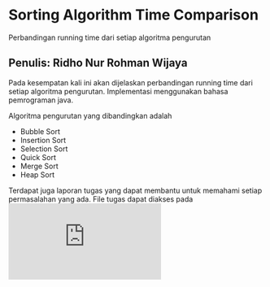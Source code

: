 # Sorting Algorithm Time Comparison
Perbandingan running time dari setiap algoritma pengurutan
## Penulis: Ridho Nur Rohman Wijaya
Pada kesempatan kali ini akan dijelaskan perbandingan running time dari setiap algoritma pengurutan. Implementasi menggunakan bahasa pemrograman java.

Algoritma pengurutan yang dibandingkan adalah
- Bubble Sort
- Insertion Sort
- Selection Sort
- Quick Sort
- Merge Sort
- Heap Sort

Terdapat juga laporan tugas yang dapat membantu untuk memahami setiap permasalahan yang ada. File tugas dapat diakses pada ![link berikut](https://github.com/RinRoya/Sorting-Algorithm-Time-Comparison/blob/main/Tugas%20Sorting_06111840000065_Ridho%20Nur%20Rohman%20Wijaya.pdf)
